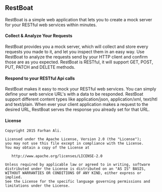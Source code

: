 ## RestBoat

RestBoat is a simple web application that lets you to create a mock server for your RESTful web services within minutes. 

#### Collect & Analyze Your Requests

RestBoat provides you a mock server, which will collect and store every requests you made to it, and let you inspect them in an easy way. Use RestBoat to analyze the requests send by your HTTP client and confirm those are as you expected. RestBoat is RESTful, it will support GET, POST, PUT, PATCH and DELETE methods. 

#### Respond to your RESTful Api calls

RestBoat makes it easy to mock your RESTful web services. You can simply define your web service URL's with a data to be responded. RestBoat support different content types like application/json, application/xml, text/htl and text/plain. When ever your client application makes a request to the desired URL, RestBoat serves the response you already set for that URL. 

#### License

    Copyright 2015 Farhan Ali.

    Licensed under the Apache License, Version 2.0 (the "License");
    you may not use this file except in compliance with the License.
    You may obtain a copy of the License at

       http://www.apache.org/licenses/LICENSE-2.0

    Unless required by applicable law or agreed to in writing, software
    distributed under the License is distributed on an "AS IS" BASIS,
    WITHOUT WARRANTIES OR CONDITIONS OF ANY KIND, either express or implied.
    See the License for the specific language governing permissions and
    limitations under the License.
